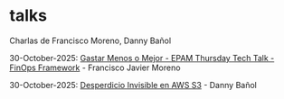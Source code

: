 # talks
Charlas de Francisco Moreno, Danny Bañol

30-October-2025: [Gastar Menos o Mejor - EPAM Thursday Tech Talk - FinOps Framework](./Gastar_menos_o_gastar_mejor.pdf) - Francisco Javier Moreno

30-October-2025: [Desperdicio Invisible en AWS S3](./Desperdicio_invisible_en_AWS_S3.pdf) - Danny Bañol
